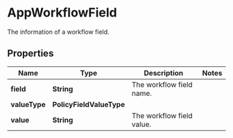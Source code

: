 

# AppWorkflowField

The information of a workflow field.

## Properties

| Name | Type | Description | Notes |
|------------ | ------------- | ------------- | -------------|
|**field** | **String** | The workflow field name. |  |
|**valueType** | **PolicyFieldValueType** |  |  |
|**value** | **String** | The workflow field value. |  |



